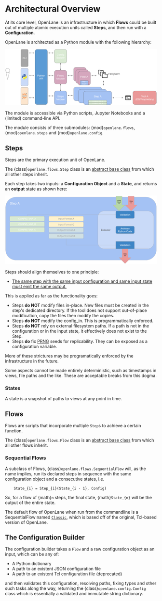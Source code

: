 # Architectural Overview
At its core level, OpenLane is an infrastructure in which **Flows** could be built
out of multiple atomic execution units called **Steps**, and then run with a
**Configuration**.

OpenLane is architected as a Python module with the following hierarchy:

![An architectural view of OpenLane since version 2.0](./architecture.png)

The module is accessible via Python scripts, Jupyter Notebooks and a (limited)
command-line API.

The module consists of three submodules: {mod}`openlane.flows`, {mod}`openlane.steps` and {mod}`openlane.config`.

## Steps
Steps are the primary execution unit of OpenLane.

The {class}`openlane.flows.Step` class is an [abstract base class](https://docs.python.org/3/glossary.html#term-abstract-base-class)
from which all other steps inherit. 

Each step takes two inputs: a **Configuration Object** and a **State**, and
returns an **output** state as shown here:

![Architectural view of an OpenLane step](./step.png)

Steps should align themselves to one principle:

* <u>The same step with the same input configuration and same input state must emit the same output.</u>

This is applied as far as the functionality goes:
* Steps **do NOT** modify files in-place. New files must be created in the step's dedicated directory. If the tool does not support out-of-place modification, copy the files then modify the copies.
* Steps **do NOT** modify the config_in. This is programmatically enforced.
* Steps **do NOT** rely on external filesystem paths. If a path is not in the configuration or in the input state, it effectively does not exist to the Step.
* Steps **do** fix [PRNG](https://en.wikipedia.org/wiki/Pseudorandom_number_generator) seeds for replicability. They can be exposed as a configuration variable.

More of these strictures may be programatically enforced by the infrastructure in the future.

Some aspects cannot be made entirely deterministic, such as timestamps in views, file paths and the like. These are acceptable breaks from this dogma.

### States
A state is a snapshot of paths to views at any point in time.

## Flows
Flows are scripts that incorporate multiple `Step`s to achieve a certain
function.

The {class}`openlane.flows.Flow` class is an [abstract base class](https://docs.python.org/3/glossary.html#term-abstract-base-class)
from which all other flows inherit. 

### Sequential Flows
A subclass of Flows, {class}`openlane.flows.SequentialFlow` will, as the name
implies, run its declared steps in sequence with the same configuration object
and a consecutive states, i.e.

```{math}
    State_{i} = Step_{i}(State_{i - 1}, Config)
```

So, for a flow of {math}`n` steps, the final state, {math}`State_{n}` will be the output of the entire state.

The default flow of OpenLane when run from the commandline is a SequentialFlow
named [`Classic`](./flow_config_vars.md#classic), which is based off of the
original, Tcl-based version of OpenLane.

## The Configuration Builder
The configuration builder takes a `Flow` and a raw configuration object as an input, which can be any of:
* A Python dictionary
* A path to an existent JSON configuration file
* A path to an existent Tcl configuration file (deprecated)

and then validates this configuration, resolving paths, fixing types and
other such tasks along the way, returning the {class}`openlane.config.Config`
class which is essentially a validated and immutable string dictionary.
